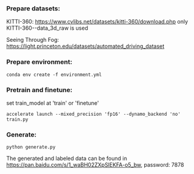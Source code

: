 ### Prepare datasets:
KITTI-360: https://www.cvlibs.net/datasets/kitti-360/download.php only KITTI-360--data_3d_raw is used

Seeing Through Fog: https://light.princeton.edu/datasets/automated_driving_dataset

### Prepare environment:

`conda env create -f environment.yml` 

### Pretrain and finetune:

set train_model at 'train' or 'finetune'

`accelerate launch --mixed_precision 'fp16' --dynamo_backend 'no' train.py` 

### Generate:

`python generate.py` 

The generated and labeled data can be found in https://pan.baidu.com/s/1_waBH02ZXpSlEKFA-o5_bw, password: 7878

